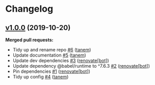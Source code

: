 # Changelog

## [v1.0.0](https://github.com/tanem/default-avatar-helper/tree/v1.0.0) (2019-10-20)

**Merged pull requests:**

- Tidy up and rename repo [#6](https://github.com/tanem/default-avatar-helper/pull/6) ([tanem](https://github.com/tanem))
- Update documentation [#5](https://github.com/tanem/default-avatar-helper/pull/5) ([tanem](https://github.com/tanem))
- Update dev dependencies [#3](https://github.com/tanem/default-avatar-helper/pull/3) ([renovate[bot]](https://github.com/apps/renovate))
- Update dependency @babel/runtime to ^7.6.3 [#2](https://github.com/tanem/default-avatar-helper/pull/2) ([renovate[bot]](https://github.com/apps/renovate))
- Pin dependencies [#1](https://github.com/tanem/default-avatar-helper/pull/1) ([renovate[bot]](https://github.com/apps/renovate))
- Tidy up config [#4](https://github.com/tanem/default-avatar-helper/pull/4) ([tanem](https://github.com/tanem))
